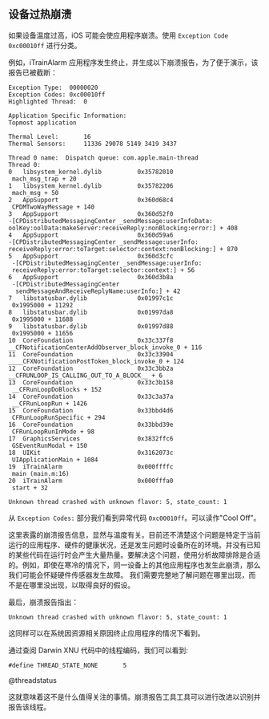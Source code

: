 ## 设备过热崩溃

如果设备温度过高，iOS 可能会使应用程序崩溃。使用 `Exception Code` `0xc00010ff` 进行分类。

例如，iTrainAlarm 应用程序发生终止，并生成以下崩溃报告，为了便于演示，该报告已被截断：

```
Exception Type:  00000020
Exception Codes: 0xc00010ff
Highlighted Thread:  0

Application Specific Information:
Topmost application

Thermal Level:       16
Thermal Sensors:     11336 29078 5149 3419 3437

Thread 0 name:  Dispatch queue: com.apple.main-thread
Thread 0:
0   libsystem_kernel.dylib          0x35782010
 mach_msg_trap + 20
1   libsystem_kernel.dylib          0x35782206
 mach_msg + 50
2   AppSupport                      0x360d68c4
 CPDMTwoWayMessage + 140
3   AppSupport                      0x360d52f0
-[CPDistributedMessagingCenter _sendMessage:userInfoData:
oolKey:oolData:makeServer:receiveReply:nonBlocking:error:] + 408
4   AppSupport                      0x360d59a6
-[CPDistributedMessagingCenter _sendMessage:userInfo:
receiveReply:error:toTarget:selector:context:nonBlocking:] + 870
5   AppSupport                      0x360d3cfc
 -[CPDistributedMessagingCenter _sendMessage:userInfo:
 receiveReply:error:toTarget:selector:context:] + 56
6   AppSupport                      0x360d3b8a
 -[CPDistributedMessagingCenter
  sendMessageAndReceiveReplyName:userInfo:] + 42
7   libstatusbar.dylib              0x01997c1c
 0x1995000 + 11292
8   libstatusbar.dylib              0x01997da8
 0x1995000 + 11688
9   libstatusbar.dylib              0x01997d88
 0x1995000 + 11656
10  CoreFoundation                  0x33c337f8
__CFNotificationCenterAddObserver_block_invoke_0 + 116
11  CoreFoundation                  0x33c33904
____CFXNotificationPostToken_block_invoke_0 + 124
12  CoreFoundation                  0x33c3bb2a
__CFRUNLOOP_IS_CALLING_OUT_TO_A_BLOCK__ + 6
13  CoreFoundation                  0x33c3b158
 __CFRunLoopDoBlocks + 152
14  CoreFoundation                  0x33c3a37a
 __CFRunLoopRun + 1426
15  CoreFoundation                  0x33bbd4d6
 CFRunLoopRunSpecific + 294
16  CoreFoundation                  0x33bbd39e
 CFRunLoopRunInMode + 98
17  GraphicsServices                0x3832ffc6
 GSEventRunModal + 150
18  UIKit                           0x3162073c
 UIApplicationMain + 1084
19  iTrainAlarm                     0x000ffffc
 main (main.m:16)
20  iTrainAlarm                     0x000fffa0
 start + 32

Unknown thread crashed with unknown flavor: 5, state_count: 1
```

从 `Exception Codes:` 部分我们看到异常代码 `0xc00010ff`。可以读作"Cool Off"。 

这里表露的崩溃报告信息，显然与温度有关。目前还不清楚这个问题是特定于当前运行的应用程序、硬件的健康状况，还是发生问题时设备所在的环境。并没有已知的某些代码在运行时会产生大量热量。要解决这个问题，使用分析故障排除是合适的。例如，即使在寒冷的情况下，同一设备上的其他应用程序也发生此崩溃，那么我们可能会怀疑硬件传感器发生故障。 我们需要完整地了解问题在哪里出现，而不是在哪里没出现，以取得良好的假设。

最后，崩溃报告指出：
```
Unknown thread crashed with unknown flavor: 5, state_count: 1
```

这同样可以在系统因资源相关原因终止应用程序的情况下看到。

通过查阅 Darwin XNU 代码中的线程编码，我们可以看到:
```
#define THREAD_STATE_NONE		5
```

@threadstatus

这就意味着这不是什么值得关注的事情。崩溃报告工具工具可以进行改进以识别并报告该线程。
